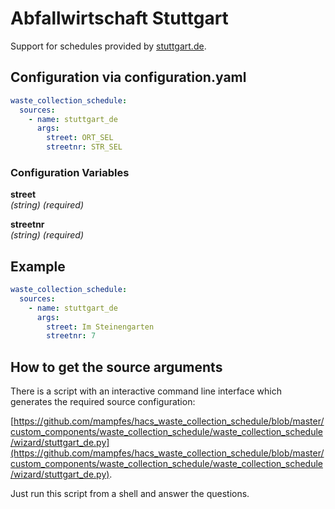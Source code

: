 # Abfallwirtschaft Stuttgart

Support for schedules provided by [stuttgart.de](https://service.stuttgart.de/lhs-services/aws/).

## Configuration via configuration.yaml

```yaml
waste_collection_schedule:
  sources:
    - name: stuttgart_de
      args:
        street: ORT_SEL
        streetnr: STR_SEL
```

### Configuration Variables

**street**<br>
*(string) (required)*

**streetnr**<br>
*(string) (required)*

## Example

```yaml
waste_collection_schedule:
  sources:
    - name: stuttgart_de
      args:
        street: Im Steinengarten
        streetnr: 7
```

## How to get the source arguments

There is a script with an interactive command line interface which generates the required source configuration:

[https://github.com/mampfes/hacs_waste_collection_schedule/blob/master/custom_components/waste_collection_schedule/waste_collection_schedule/wizard/stuttgart_de.py](https://github.com/mampfes/hacs_waste_collection_schedule/blob/master/custom_components/waste_collection_schedule/waste_collection_schedule/wizard/stuttgart_de.py).

Just run this script from a shell and answer the questions.
